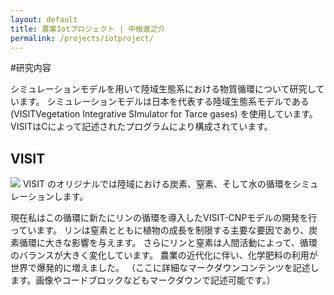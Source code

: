```yaml
---
layout: default
title: 農業Iotプロジェクト | 中根進之介
permalink: /projects/iotproject/
---
```


#研究内容

シミュレーションモデルを用いて陸域生態系における物質循環について研究しています。
シミュレーションモデルは日本を代表する陸域生態系モデルである(VISITVegetation Integrative SImulator for Tarce gases)
を使用しています。VISITはCによって記述されたプログラムにより構成されています。


## VISIT
<img class="img-fluid" src="/shin.nakane.achive/images/visit.png">
VISIT のオリジナルでは陸域における炭素、窒素、そして水の循環をシミュレーションします。

現在私はこの循環に新たにリンの循環を導入したVISIT-CNPモデルの開発を行っています。
リンは窒素とともに植物の成長を制限する主要な要因であり、炭素循環に大きな影響を与えます。
さらにリンと窒素は人間活動によって、循環のバランスが大きく変化しています。
農業の近代化に伴い、化学肥料の利用が世界で爆発的に増えました。
（ここに詳細なマークダウンコンテンツを記述します。画像やコードブロックなどもマークダウンで記述可能です。）